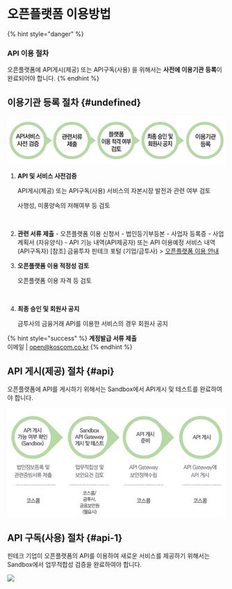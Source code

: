# 오픈플랫폼 이용방법

{% hint style="danger" %}
### API 이용 절차

오픈플랫폼에 API게시\(제공\) 또는 API구독\(사용\) 을 위해서는 **사전에 이용기관 등록**이 완료되어야 합니다.
{% endhint %}

## 이용기관 등록 절차 {#undefined}

![](../../.gitbook/assets/image%20%2828%29.png)

1. **API 및 서비스 사전검증**

   API게시\(제공\) 또는 API구독\(사용\) 서비스의 자본시장 발전과 관련 여부 검토

   사행성, 미풍양속의 저해여부 등 검토

   ​

2. **관련 서류 제출** - 오픈플랫폼 이용 신청서 - 법인등기부등본 - 사업자 등록증 - 사업계획서 \(자유양식\) - API 기능 내역\(API제공자\) 또는 API 이용예정 서비스 내역\(API구독자\)  \[참조\] 금융투자 핀테크 포털 \(기업/금투사\) &gt; [오픈플랫폼 이용 안내](http://biz.koscom.co.kr/cmm/intro/introOppfUse.do)​ 
3. **오픈플랫폼 이용 적정성 검토**

   오픈플랫폼 이용 자격 등 검토

   ​

4. **최종 승인 및 회원사 공지**

   금투사의 금융거래 API를 이용한 서비스의 경우 회원사 공지

{% hint style="success" %}
**계정발급 서류 제출**  
 이메일  \|    [open@koscom.co.kr](mailto:open@koscom.co.kr)
{% endhint %}





## API 게시\(제공\) 절차 {#api}

오픈플랫폼에 API를 게시하기 위해서는 Sandbox에서 API게시 및 테스트를 완료하여야 합니다.

![](../../.gitbook/assets/image%20%2839%29.png)



## API 구독\(사용\) 절차 {#api-1}

핀테크 기업이 오픈플랫폼의 API를 이용하여 새로운 서비스를 제공하기 위해서는 Sandbox에서 업무적합성 검증을 완료하여야 합니다.

![](https://blobscdn.gitbook.com/v0/b/gitbook-28427.appspot.com/o/assets%2F-L9n-1MugBfAycrCN1bv%2F-LAC1weNfJUe4eNPg6tP%2F-LAC3aWr5eX7a-nzPceE%2Fimage.png?alt=media&token=7d8fd192-8962-47d7-bab9-580c37d4c2d2)



